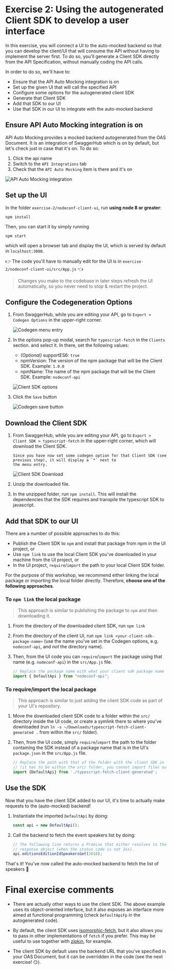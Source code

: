 # Exercise 2: Using the autogenerated Client SDK to develop a user interface

In this exercise, you will connect a UI to the auto-mocked backend so that you can develop the client/UI that will
consume the API without having to implement the server first. To do so, you'll generate a Client SDK directly from
the API Specification, without manually coding the API calls.

In order to do so, we'll have to:

- Ensure that the API Auto Mocking integration is on
- Set up the given UI that will call the specified API
- Configure some options for the autogenerated client SDK
- Generate that Client SDK
- Add that SDK to our UI
- Use that SDK in our UI to integrate with the auto-mocked backend

## Ensure API Auto Mocking integration is on

API Auto Mocking provides a mocked backend autogenerated from the OAS Document. It is an integration of SwaggerHub which
is on by default, but let's check just in case that it's on. To do so:

1. Click the api name
1. Switch to the `API Integrations` tab
1. Check that the `API Auto Mocking` item is there and it's on

![API Auto Mocking integration](./assets/api-auto-mocking-integration.jpg)

## Set up the UI

In the folder `exercise-2/nodeconf-client-ui`, run **using node 8 or greater**:

```
npm install
```

Then, you can start it by simply running

```
npm start
```

which will open a browser tab and display the UI, which is served by default in `localhost:3000`.

:point_right: The code you'll have to manually edit for the UI is in `exercise-2/nodeconf-client-ui/src/App.js` :point_left:

> Changes you make to the codebase in later steps refresh the UI automatically, so you never need to stop & restart the
> project.

## Configure the Codegeneration Options

1.  From SwaggerHub, while you are editing your API, go to `Export > Codegen Options` in the upper-right corner.

    ![Codegen menu entry](./assets/codegen-menu-entry.jpg)

2.  In the options pop-up modal, search for `typescript-fetch` in the `Clients` section. and select it. In there, set the
    following values:

    - _(Optional)_ supportES6: `true`
    - npmVersion: The version of the npm package that will be the Client SDK. Example: `1.0.0`
    - npmName: The name of the npm package that will be the Client SDK. Example: `nodeconf-api`

    ![Client SDK options](./assets/client-sdk-options-highlighted.jpg)

3.  Click the `Save` button

    ![Codegen save button](./assets/codegen-save-button.jpg)

## Download the Client SDK

1.  From SwaggerHub, while you are editing your API, go to `Export > Client SDK > typescript-fetch` in the upper-right
    corner, which will download the Client SDK.

        Since you have now set some codegen option for that Client SDK (see previous step), it will display a `*` next to
        the menu entry.

    ![Client SDK Download](./assets/client-sdk-download.jpg)

2.  Unzip the downloaded file.

3.  In the unzipped folder, run `npm install`. This will install the dependencies that the SDK requires and transpile the
    typescript SDK to javascript.

## Add that SDK to our UI

There are a number of possible approaches to do this:

- Publish the Client SDK to `npm` and install that package from npm in the UI project, or
- Use `npm link` to use the local Client SDK you've downloaded in your machine from the UI project, or
- In the UI project, `require`/`import` the path to your local Client SDK folder.

For the purpose of this workshop, we recommend either linking the local package or importing the local folder directly.
Therefore, **choose one of the following approaches**.

### To `npm link` the local package

> This approach is similar to publishing the package to `npm` and then downloading it.

1. From the directory of the downloaded client SDK, run `npm link`
1. From the directory of the client UI, run `npm link <your-client-sdk-package-name>` (use the name you've set in the
   Codegen options, e.g. `nodeconf-api`, and _not_ the directory name).
1. Then, from the UI code you can `require`/`import` the package using that name (e.g. `nodeconf-api`) in the `src/App.js` file.

   ```js
   // Replace the package name with what your client sdk package name
   import { DefaultApi } from "nodeconf-api";
   ```

### To require/import the local package

> This approach is similar to just adding the client SDK code as part of your UI's repository.

1.  Move the downloaded client SDK code to a folder within the `src/` directory inside the UI code, or create a symlink
    there to where you've downloaded (run `ln -s ~/Downloads/typescript-fetch-client-generated .` from within the `src/`
    folder).

1.  Then, from the UI code, simply `require`/`import` the path to the folder containing the SDK instead of a
    package name that is in the UI's `package.json` in the `src/App.js` file.

    ```js
    // Replace the path with that of the folder with the client SDK in your machine
    // (it has to be within the src/ folder, you cannot import files outside the scope of your UI project)
    import {DefaultApi} from './typescript-fetch-client-generated';
    ```

## Use the SDK

Now that you have the client SDK added to our UI, it's time to actually make requests to the (auto-mocked) backend!

1. Instantiate the imported `DefaultApi` by doing:

   ```js
   const api = new DefaultApi();
   ```

1. Call the backend to fetch the event speakers list by doing:

   ```js
   // The following line returns a Promise that either resolves to the response body, or rejects with the entire
   // response object (when the status code is not 2xx).
   api.editionsEditionIdSpeakersGet(2018);
   ```

That's it! You've now called the auto-mocked backend to fetch the list of speakers :tada:

# Final exercise comments

- There are actually other ways to use the client SDK. The above example uses its object-oriented interface, but it also
  exposes an interface more aimed at functional programming (check `DefaultApiFp` in the autogenerated code).

- By default, the client SDK uses [isomorphic-fetch](https://www.npmjs.com/package/portable-fetch), but it also allows
  you to pass in other implementations of `fetch` if you prefer. This may be useful to use together with
  [zipkin](https://www.npmjs.com/package/zipkin-instrumentation-fetch), for example.

- The client SDK by default uses the backend URL that you've specified in your OAS Document, but it can be overridden in
  the code (see the next exercise! :smirk:).
